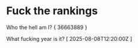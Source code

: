 # Fuck the rankings

Who the hell am I?
{ 36663889 }

What fucking year is it?
[ 2025-08-08T12:20:00Z ]
